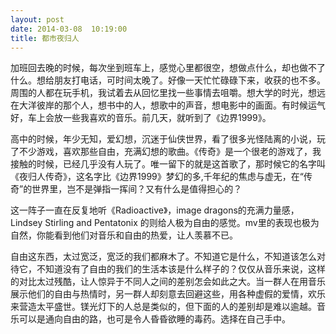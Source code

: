```yaml
---
layout: post
date: 2014-03-08  10:19:00
title: 都市夜归人
---
```


<p>
加班回去晚的时候，每次坐到班车上，感觉心里都很空，想做点什么，却也做不了什么。想给朋友打电话，可时间太晚了。好像一天忙忙碌碌下来，收获的也不多。周围的人都在玩手机，我试着去从回忆里找一些事情去咀嚼。想大学的时光，想远在大洋彼岸的那个人，想书中的人，想歌中的声音，想电影中的画面。有时候运气好，车上会放一些我喜欢的音乐。前几天，就听到了《边界1999》。

<!--more-->
高中的时候，年少无知，爱幻想，沉迷于仙侠世界，看了很多光怪陆离的小说，玩了不少游戏，喜欢那些自由，充满幻想的歌曲。《传奇》是一个很老的游戏了，我接触的时候，已经几乎没有人玩了。唯一留下的就是这首歌了，那时候它的名字叫《夜归人传奇》，这名字比《边界1999》梦幻的多,千年纪的焦虑与虚无，在“传奇”的世界里，岂不是弹指一挥间？又有什么是值得担心的？

这一阵子一直在反复地听《Radioactive》，image
dragons的充满力量感，Lindsey Stirling and Pentatonix
的则给人极为自由的感觉。mv里的表现也极为自然，你能看到他们对音乐和自由的热爱，让人羡慕不已。

自由这东西，太过宽泛，宽泛的我们都麻木了。不知道它是什么，不知道该怎么对待它，不知道没有了自由的我们的生活本该是什么样子的？仅仅从音乐来说，这样的对比太过残酷，让人惊异于不同人之间的差别怎会如此之大。当一群人在用音乐展示他们的自由与热情时，另一群人却刻意去回避这些，用各种虚假的爱情，欢乐来营造太平盛世。镁光灯下的人总是类似的，但下面的人的差别却是难以逾越。音乐可以是通向自由的路，也可是令人昏昏欲睡的毒药。选择在自己手中。

</p>
